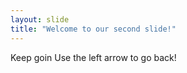 ```yaml
---
layout: slide
title: "Welcome to our second slide!"
---
```

Keep goin
Use the left arrow to go back!
